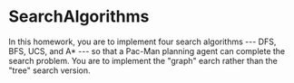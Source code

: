 # SearchAlgorithms
In this homework, you are to implement four search algorithms --- DFS, BFS, UCS, and A* --- so that a Pac-Man planning agent can complete the search problem. You are to implement the "graph" earch rather than the "tree" search version.